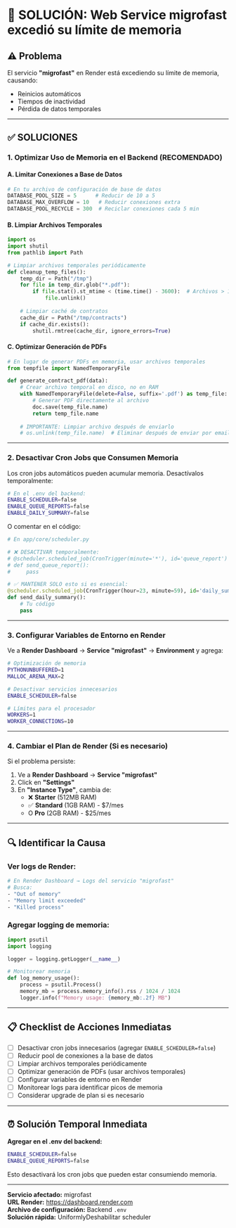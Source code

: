 # 🚨 SOLUCIÓN: Web Service migrofast excedió su límite de memoria

## ⚠️ Problema

El servicio **"migrofast"** en Render está excediendo su límite de memoria, causando:
- Reinicios automáticos
- Tiempos de inactividad
- Pérdida de datos temporales

---

## ✅ SOLUCIONES

### **1. Optimizar Uso de Memoria en el Backend** (RECOMENDADO)

#### **A. Limitar Conexiones a Base de Datos**

```python
# En tu archivo de configuración de base de datos
DATABASE_POOL_SIZE = 5      # Reducir de 10 a 5
DATABASE_MAX_OVERFLOW = 10   # Reducir conexiones extra
DATABASE_POOL_RECYCLE = 300  # Reciclar conexiones cada 5 min
```

#### **B. Limpiar Archivos Temporales**

```python
import os
import shutil
from pathlib import Path

# Limpiar archivos temporales periódicamente
def cleanup_temp_files():
    temp_dir = Path("/tmp")
    for file in temp_dir.glob("*.pdf"):
        if file.stat().st_mtime < (time.time() - 3600):  # Archivos > 1 hora
            file.unlink()
    
    # Limpiar caché de contratos
    cache_dir = Path("/tmp/contracts")
    if cache_dir.exists():
        shutil.rmtree(cache_dir, ignore_errors=True)
```

#### **C. Optimizar Generación de PDFs**

```python
# En lugar de generar PDFs en memoria, usar archivos temporales
from tempfile import NamedTemporaryFile

def generate_contract_pdf(data):
    # Crear archivo temporal en disco, no en RAM
    with NamedTemporaryFile(delete=False, suffix='.pdf') as temp_file:
        # Generar PDF directamente al archivo
        doc.save(temp_file.name)
        return temp_file.name
    
    # IMPORTANTE: Limpiar archivo después de enviarlo
    # os.unlink(temp_file.name)  # Eliminar después de enviar por email
```

---

### **2. Desactivar Cron Jobs que Consumen Memoria**

Los cron jobs automáticos pueden acumular memoria. Desactívalos temporalmente:

```bash
# En el .env del backend:
ENABLE_SCHEDULER=false
ENABLE_QUEUE_REPORTS=false
ENABLE_DAILY_SUMMARY=false
```

O comentar en el código:

```python
# En app/core/scheduler.py

# ❌ DESACTIVAR temporalmente:
# @scheduler.scheduled_job(CronTrigger(minute='*'), id='queue_report')
# def send_queue_report():
#     pass

# ✅ MANTENER SOLO esto si es esencial:
@scheduler.scheduled_job(CronTrigger(hour=23, minute=59), id='daily_summary')
def send_daily_summary():
    # Tu código
    pass
```

---

### **3. Configurar Variables de Entorno en Render**

Ve a **Render Dashboard** → **Service "migrofast"** → **Environment** y agrega:

```bash
# Optimización de memoria
PYTHONUNBUFFERED=1
MALLOC_ARENA_MAX=2

# Desactivar servicios innecesarios
ENABLE_SCHEDULER=false

# Límites para el procesador
WORKERS=1
WORKER_CONNECTIONS=10
```

---

### **4. Cambiar el Plan de Render** (Si es necesario)

Si el problema persiste:

1. Ve a **Render Dashboard** → **Service "migrofast"**
2. Click en **"Settings"**
3. En **"Instance Type"**, cambia de:
   - ❌ **Starter** (512MB RAM)
   - ✅ **Standard** (1GB RAM) - $7/mes
   - O **Pro** (2GB RAM) - $25/mes

---

## 🔍 Identificar la Causa

### **Ver logs de Render:**

```bash
# En Render Dashboard → Logs del servicio "migrofast"
# Busca:
- "Out of memory"
- "Memory limit exceeded"
- "Killed process"
```

### **Agregar logging de memoria:**

```python
import psutil
import logging

logger = logging.getLogger(__name__)

# Monitorear memoria
def log_memory_usage():
    process = psutil.Process()
    memory_mb = process.memory_info().rss / 1024 / 1024
    logger.info(f"Memory usage: {memory_mb:.2f} MB")
```

---

## 📋 Checklist de Acciones Inmediatas

- [ ] Desactivar cron jobs innecesarios (agregar `ENABLE_SCHEDULER=false`)
- [ ] Reducir pool de conexiones a la base de datos
- [ ] Limpiar archivos temporales periódicamente
- [ ] Optimizar generación de PDFs (usar archivos temporales)
- [ ] Configurar variables de entorno en Render
- [ ] Monitorear logs para identificar picos de memoria
- [ ] Considerar upgrade de plan si es necesario

---

## ⏰ Solución Temporal Inmediata

**Agregar en el .env del backend:**

```bash
ENABLE_SCHEDULER=false
ENABLE_QUEUE_REPORTS=false
```

Esto desactivará los cron jobs que pueden estar consumiendo memoria.

---

**Servicio afectado:** migrofast  
**URL Render:** https://dashboard.render.com  
**Archivo de configuración:** Backend `.env`  
**Solución rápida:** UniformlyDeshabilitar scheduler

